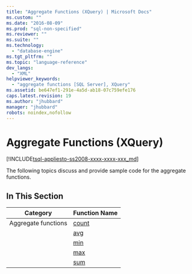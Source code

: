 ```yaml
---
title: "Aggregate Functions (XQuery) | Microsoft Docs"
ms.custom: ""
ms.date: "2016-08-09"
ms.prod: "sql-non-specified"
ms.reviewer: ""
ms.suite: ""
ms.technology: 
  - "database-engine"
ms.tgt_pltfrm: ""
ms.topic: "language-reference"
dev_langs: 
  - "XML"
helpviewer_keywords: 
  - "aggregate functions [SQL Server], XQuery"
ms.assetid: be647ef1-291e-4a5d-ab18-07c759efe176
caps.latest.revision: 19
ms.author: "jhubbard"
manager: "jhubbard"
robots: noindex,nofollow
---
```

# Aggregate Functions (XQuery)
[!INCLUDE[tsql-appliesto-ss2008-xxxx-xxxx-xxx_md](../a9retired/includes/tsql-appliesto-ss2008-xxxx-xxxx-xxx-md.md)]

  The following topics discuss and provide sample code for the aggregate functions.  
  
## In This Section  
  
|Category|Function Name|  
|--------------|-------------------|  
|Aggregate functions|[count](../xquery/aggregate-functions-count.md)|  
||[avg](../xquery/aggregate-functions-avg.md)|  
||[min](../xquery/aggregate-functions-min.md)|  
||[max](../xquery/aggregate-functions-max.md)|  
||[sum](../xquery/aggregate-functions-sum.md)|  
  
  